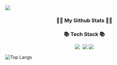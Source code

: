 <img src="https://capsule-render.vercel.app/api?type=waving&color=FFB0DD&height=200&section=header&text=seinYang%20GitHub!&fontSize=90&fontColor=00000" />


<h3 align="center">👩‍💻 My Github Stats 👩‍💻</h3>
<div align="center">
<h3 align="center">📚 Tech Stack 📚</h3>
<p align="center">
  <img src="https://img.shields.io/badge/Java-007396?style=flat-square&logo=Java&logoColor=white"/></a>&nbsp
<img src="https://img.shields.io/badge/HTML5-E34F26?style=flat&logo=HTML5&logoColor=white" />
	<img src="https://img.shields.io/badge/CSS3-1572B6?style=flat&logo=CSS3&logoColor=white" />
</div>


![Top Langs](https://github-readme-stats.vercel.app/api/top-langs/?username=seinyang&layout=compact)


